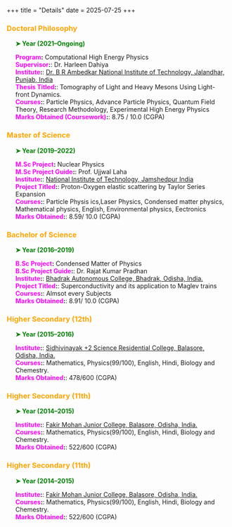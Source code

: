 +++
title = "Details"
date = 2025-07-25
+++

### <span style="color: orange;">Doctoral Philosophy</span>

<div style="margin-left: 20px;">
  <p style="color: green; font-weight: bold;">➤ Year (2021–Ongoing)</p>
  
  <p>
    <strong><span style="color: magenta;">Program</span>:</strong> Computational High Energy Physics<br>
    <strong><span style="color: magenta;">Supervisor</span>:</strong>:</strong> Dr. Harleen Dahiya<br>
    <strong><span style="color: magenta;">Institute</span>:</strong>:</strong> 
    <a href="https://www.nitj.ac.in" target="_blank">
      Dr. B R Ambedkar National Institute of Technology, Jalandhar, Punjab, India
    </a><br>
    <strong><span style="color: magenta;">Thesis Titled</span>:</strong>:</strong> Tomography of Light and Heavy Mesons Using Light-front Dynamics.<br>
    <strong><span style="color: magenta;">Courses</span>:</strong>:</strong> Particle Physics, Advance Particle Physics, Quantum Field Theory, Research Methodology, Experimental High Energy Physics<br>
    <strong><span style="color: magenta;">Marks Obtained (Coursework)</span>:</strong>:</strong> 8.75 / 10.0 (CGPA)
  </p>
</div>



### <span style="color: orange;">Master of Science</span>

<div style="margin-left: 20px;">
  <p style="color: green; font-weight: bold;">➤ Year (2019–2022)</p>
  
  <p>
    <strong><span style="color: magenta;">M.Sc Project</span>:</strong> Nuclear Physics<br>
    <strong><span style="color: magenta;">M.Sc Project Guide</span>:</strong>:</strong> Prof. Ujjwal Laha<br>
    <strong><span style="color: magenta;">Institute</span>:</strong>:</strong> 
    <a href="https://www.nitjsr.ac.in" target="_blank">
    National Institute of Technology, Jamshedpur India
    </a><br>
    <strong><span style="color: magenta;">Project Titled</span>:</strong>:</strong> Proton-Oxygen elastic scattering by Taylor Series Expansion<br>
    <strong><span style="color: magenta;">Courses</span>:</strong>:</strong> Particle Physis ics,Laser Physics, Condensed matter physics, Mathematical physics, English, Environmental physics, Eectronics<br>
    <strong><span style="color: magenta;">Marks Obtained</span>:</strong>:</strong> 8.59/ 10.0 (CGPA)
  </p>
</div>


### <span style="color: orange;">Bachelor of Science</span>

<div style="margin-left: 20px;">
  <p style="color: green; font-weight: bold;">➤ Year (2016–2019)</p>
  
  <p>
    <strong><span style="color: magenta;">B.Sc Project</span>:</strong> Condensed Matter of Physics<br>
    <strong><span style="color: magenta;">B.Sc Project Guide</span>:</strong>:</strong> Dr. Rajat Kumar Pradhan<br>
    <strong><span style="color: magenta;">Institute</span>:</strong>:</strong> 
    <a href="https://bhadrakcollege.ac.in" target="_blank">
    Bhadrak Autonomous College, Bhadrak, Odisha, India.
    </a><br>
    <strong><span style="color: magenta;">Project Titled</span>:</strong>:</strong> Superconductivity and its application to Maglev trains<br>
    <strong><span style="color: magenta;">Courses</span>:</strong>:</strong> Almsot every Subjects<br>
    <strong><span style="color: magenta;">Marks Obtained</span>:</strong>:</strong> 8.91/ 10.0 (CGPA)
  </p>
</div>


### <span style="color: orange;">Higher Secondary (12th)</span>

<div style="margin-left: 20px;">
  <p style="color: green; font-weight: bold;">➤ Year (2015–2016)</p>
  
  <p>
    <strong><span style="color: magenta;">Institute</span>:</strong>:</strong> 
    <a href="https://svrcbalasore.org.in" target="_blank">
    Sidhivinayak +2 Science Residential College, Balasore, Odisha, India.
    </a><br>
    <strong><span style="color: magenta;">Courses</span>:</strong>:</strong> Mathematics, Physics(99/100), English, Hindi, Biology and Chemestry.<br>
    <strong><span style="color: magenta;">Marks Obtained</span>:</strong>:</strong> 478/600 (CGPA)
  </p>
</div>

### <span style="color: orange;">Higher Secondary (11th)</span>

<div style="margin-left: 20px;">
  <p style="color: green; font-weight: bold;">➤ Year (2014–2015)</p>
  
  <p>
    <strong><span style="color: magenta;">Institute</span>:</strong>:</strong> 
    <a href="https://fmcollege.ac.in" target="_blank">
    Fakir Mohan Junior College, Balasore, Odisha, India.
    </a><br>
    <strong><span style="color: magenta;">Courses</span>:</strong>:</strong> Mathematics, Physics(99/100), English, Hindi, Biology and Chemestry.<br>
    <strong><span style="color: magenta;">Marks Obtained</span>:</strong>:</strong> 522/600 (CGPA)
  </p>
</div>


### <span style="color: orange;">Higher Secondary (11th)</span>

<div style="margin-left: 20px;">
  <p style="color: green; font-weight: bold;">➤ Year (2014–2015)</p>
  
  <p>
    <strong><span style="color: magenta;">Institute</span>:</strong>:</strong> 
    <a href="https://fmcollege.ac.in" target="_blank">
    Fakir Mohan Junior College, Balasore, Odisha, India.
    </a><br>
    <strong><span style="color: magenta;">Courses</span>:</strong>:</strong> Mathematics, Physics(99/100), English, Hindi, Biology and Chemestry.<br>
    <strong><span style="color: magenta;">Marks Obtained</span>:</strong>:</strong> 522/600 (CGPA)
  </p>
</div>